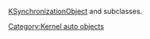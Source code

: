 [KSynchronizationObject](KSynchronizationObject "wikilink") and
subclasses.

[Category:Kernel auto objects](Category:Kernel_auto_objects "wikilink")